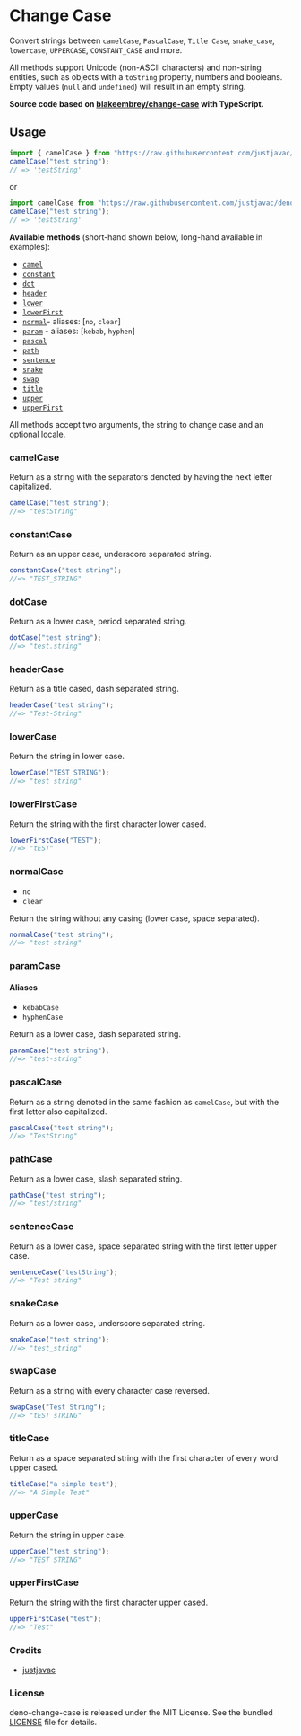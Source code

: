 # Change Case

Convert strings between `camelCase`, `PascalCase`, `Title Case`, `snake_case`, `lowercase`, `UPPERCASE`, `CONSTANT_CASE` and more.

All methods support Unicode (non-ASCII characters) and non-string entities, such as objects with a `toString` property, numbers and booleans. Empty values (`null` and `undefined`) will result in an empty string.

**Source code based on [blakeembrey/change-case](https://github.com/blakeembrey/change-case) with TypeScript.**

## Usage

```ts
import { camelCase } from "https://raw.githubusercontent.com/justjavac/deno-change-case/master/mod.ts";
camelCase("test string");
// => 'testString'
```

or

```ts
import camelCase from "https://raw.githubusercontent.com/justjavac/deno-change-case/master/camelCase.ts";
camelCase("test string");
// => 'testString'
```

**Available methods** (short-hand shown below, long-hand available in examples):

- [`camel`](#camelcase)
- [`constant`](#constantcase)
- [`dot`](#dotcase)
- [`header`](#headercase)
- [`lower`](#lowercase)
- [`lowerFirst`](#lowerfirstcase)
- [`normal`](#normalcase)- aliases: [`no`, `clear`]
- [`param`](#paramcase) - aliases: [`kebab`, `hyphen`]
- [`pascal`](#pascalcase)
- [`path`](#pathcase)
- [`sentence`](#sentencecase)
- [`snake`](#snakecase)
- [`swap`](#swapcase)
- [`title`](#titlecase)
- [`upper`](#uppercase)
- [`upperFirst`](#upperfirstcase)

All methods accept two arguments, the string to change case and an optional locale.

### camelCase

Return as a string with the separators denoted by having the next letter capitalized.

```ts
camelCase("test string");
//=> "testString"
```

### constantCase

Return as an upper case, underscore separated string.

```ts
constantCase("test string");
//=> "TEST_STRING"
```

### dotCase

Return as a lower case, period separated string.

```ts
dotCase("test string");
//=> "test.string"
```

### headerCase

Return as a title cased, dash separated string.

```ts
headerCase("test string");
//=> "Test-String"
```

### lowerCase

Return the string in lower case.

```ts
lowerCase("TEST STRING");
//=> "test string"
```

### lowerFirstCase

Return the string with the first character lower cased.

```ts
lowerFirstCase("TEST");
//=> "tEST"
```

### normalCase

- `no`
- `clear`

Return the string without any casing (lower case, space separated).

```js
normalCase("test string");
//=> "test string"
```

### paramCase

#### Aliases

- `kebabCase`
- `hyphenCase`

Return as a lower case, dash separated string.

```ts
paramCase("test string");
//=> "test-string"
```

### pascalCase

Return as a string denoted in the same fashion as `camelCase`, but with the first letter also capitalized.

```ts
pascalCase("test string");
//=> "TestString"
```

### pathCase

Return as a lower case, slash separated string.

```ts
pathCase("test string");
//=> "test/string"
```

### sentenceCase

Return as a lower case, space separated string with the first letter upper case.

```ts
sentenceCase("testString");
//=> "Test string"
```

### snakeCase

Return as a lower case, underscore separated string.

```ts
snakeCase("test string");
//=> "test_string"
```

### swapCase

Return as a string with every character case reversed.

```ts
swapCase("Test String");
//=> "tEST sTRING"
```

### titleCase

Return as a space separated string with the first character of every word upper cased.

```ts
titleCase("a simple test");
//=> "A Simple Test"
```

### upperCase

Return the string in upper case.

```ts
upperCase("test string");
//=> "TEST STRING"
```

### upperFirstCase

Return the string with the first character upper cased.

```ts
upperFirstCase("test");
//=> "Test"
```

### Credits

- [justjavac](https://github.com/justjavac)

### License

deno-change-case is released under the MIT License. See the bundled [LICENSE](./LICENSE) file for details.
